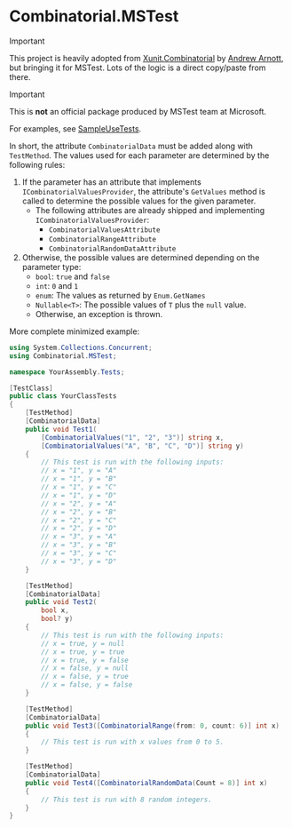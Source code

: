 # Combinatorial.MSTest

> [!IMPORTANT]
> This project is heavily adopted from [Xunit.Combinatorial](https://github.com/AArnott/Xunit.Combinatorial) by [Andrew Arnott](https://github.com/AArnott), but bringing it for MSTest. Lots of the logic is a direct copy/paste from there.

> [!IMPORTANT]
> This is **not** an official package produced by MSTest team at Microsoft.

For examples, see [SampleUseTests](https://github.com/Youssef1313/Combinatorial.MSTest/blob/main/tests/Combinatorial.MSTest.Tests/SampleUseTests.cs).

In short, the attribute `CombinatorialData` must be added along with `TestMethod`. The values used for each parameter are determined by the following rules:

1. If the parameter has an attribute that implements `ICombinatorialValuesProvider`, the attribute's `GetValues` method is called to determine the possible values for the given parameter.
    - The following attributes are already shipped and implementing `ICombinatorialValuesProvider`:
        - `CombinatorialValuesAttribute`
        - `CombinatorialRangeAttribute`
        - `CombinatorialRandomDataAttribute`  
2. Otherwise, the possible values are determined depending on the parameter type:
    - `bool`: `true` and `false`
    - `int`: `0` and `1`
    - `enum`: The values as returned by `Enum.GetNames`
    - `Nullable<T>`: The possible values of `T` plus the `null` value.
    - Otherwise, an exception is thrown.

More complete minimized example:

```csharp
using System.Collections.Concurrent;
using Combinatorial.MSTest;

namespace YourAssembly.Tests;

[TestClass]
public class YourClassTests
{
    [TestMethod]
    [CombinatorialData]
    public void Test1(
        [CombinatorialValues("1", "2", "3")] string x,
        [CombinatorialValues("A", "B", "C", "D")] string y)
    {
        // This test is run with the following inputs:
        // x = "1", y = "A"
        // x = "1", y = "B"
        // x = "1", y = "C"
        // x = "1", y = "D"
        // x = "2", y = "A"
        // x = "2", y = "B"
        // x = "2", y = "C"
        // x = "2", y = "D"
        // x = "3", y = "A"
        // x = "3", y = "B"
        // x = "3", y = "C"
        // x = "3", y = "D"
    }

    [TestMethod]
    [CombinatorialData]
    public void Test2(
        bool x,
        bool? y)
    {
        // This test is run with the following inputs:
        // x = true, y = null
        // x = true, y = true
        // x = true, y = false
        // x = false, y = null
        // x = false, y = true
        // x = false, y = false
    }

    [TestMethod]
    [CombinatorialData]
    public void Test3([CombinatorialRange(from: 0, count: 6)] int x)
    {
        // This test is run with x values from 0 to 5.
    }

    [TestMethod]
    [CombinatorialData]
    public void Test4([CombinatorialRandomData(Count = 8)] int x)
    {
        // This test is run with 8 random integers.
    }
}
```

